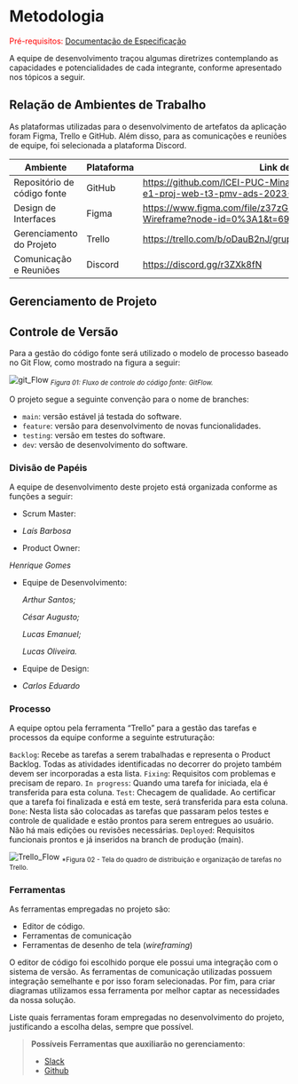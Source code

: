
# Metodologia

<span style="color:red">Pré-requisitos: <a href="2-Especificação do Projeto.md"> Documentação de Especificação</a></span>

A equipe de desenvolvimento traçou algumas diretrizes contemplando as capacidades e potencialidades de cada integrante, conforme apresentado nos tópicos a seguir.

## Relação de Ambientes de Trabalho

As plataformas utilizadas para o desenvolvimento de artefatos da aplicação foram Figma, Trello e GitHub. Além disso, para as comunicações e reuniões de equipe, foi selecionada a plataforma Discord.

| Ambiente | Plataforma | Link de acesso |
| --------- | ---------- | ------------ |
| Repositório de código fonte | GitHub | https://github.com/ICEI-PUC-Minas-PMV-ADS/pmv-ads-2023-1-e1-proj-web-t3-pmv-ads-2023-1-e1-proj-web-t3-g1 |
| Design de Interfaces | Figma | https://www.figma.com/file/z37zGLpTajLES3zOdmlMdJ/ControlaFacil-Wireframe?node-id=0%3A1&t=69S8xQR1BVdCDJwZ-1 |
| Gerenciamento do Projeto | Trello | https://trello.com/b/oDauB2nJ/grupo1ads-controla-f%C3%A1cil |
| Comunicação e Reuniões | Discord | https://discord.gg/r3ZXk8fN |

## Gerenciamento de Projeto

## Controle de Versão

Para a gestão do código fonte será utilizado o modelo de processo baseado no Git Flow, como mostrado na figura a seguir:

![git_Flow](https://github.com/ICEI-PUC-Minas-PMV-ADS/pmv-ads-2023-1-e1-proj-web-t3-pmv-ads-2023-1-e1-proj-web-t3-g1/assets/122227953/2279f321-06f3-47ce-879c-75d74170cbc1)
<sub>*Figura 01: Fluxo de controle do código fonte: GitFlow.*</sub>

O projeto segue a seguinte convenção para o nome de branches:

- `main`: versão estável já testada do software.
- `feature`: versão para desenvolvimento de novas funcionalidades.
- `testing`: versão em testes do software.
- `dev`: versão de desenvolvimento do software.


### Divisão de Papéis

A equipe de desenvolvimento deste projeto está organizada conforme as funções a seguir:
- Scrum Master: 

- *Laís Barbosa*

- Product Owner: 

*Henrique Gomes*

- Equipe de Desenvolvimento:
 
  *Arthur Santos;*
  
  *César Augusto;*
  
  *Lucas Emanuel;*
  
  *Lucas Oliveira.*
  
- Equipe de Design: 

- *Carlos Eduardo*


### Processo

A equipe optou pela ferramenta “Trello” para a gestão das tarefas e processos da equipe conforme a seguinte estruturação:

`Backlog`: Recebe as tarefas a serem trabalhadas e representa o Product Backlog. Todas as atividades identificadas no decorrer do projeto também devem ser incorporadas a esta lista.
`Fixing`: Requisitos com problemas e  precisam de reparo.
`In progress`: Quando uma tarefa for iniciada, ela é transferida para esta coluna.
`Test`: Checagem de qualidade. Ao certificar que a tarefa foi finalizada e está em teste, será transferida para esta coluna.
`Done`: Nesta lista são colocadas as tarefas que passaram pelos testes e controle de qualidade e estão prontos para serem entregues ao usuário. Não há mais edições ou revisões necessárias.
`Deployed`: Requisitos funcionais prontos e já inseridos na branch de produção (main).

![Trello_Flow](https://github.com/ICEI-PUC-Minas-PMV-ADS/pmv-ads-2023-1-e1-proj-web-t3-pmv-ads-2023-1-e1-proj-web-t3-g1/assets/122227953/89b0ab80-58c0-4317-aa7f-04b10f0b7c44)
<sub>*Figura 02 - Tela do quadro de distribuição e organização de tarefas no Trello.</sub>


### Ferramentas

As ferramentas empregadas no projeto são:

- Editor de código.
- Ferramentas de comunicação
- Ferramentas de desenho de tela (_wireframing_)

O editor de código foi escolhido porque ele possui uma integração com o
sistema de versão. As ferramentas de comunicação utilizadas possuem
integração semelhante e por isso foram selecionadas. Por fim, para criar
diagramas utilizamos essa ferramenta por melhor captar as
necessidades da nossa solução.

Liste quais ferramentas foram empregadas no desenvolvimento do projeto, justificando a escolha delas, sempre que possível.
 
> **Possíveis Ferramentas que auxiliarão no gerenciamento**: 
> - [Slack](https://slack.com/)
> - [Github](https://github.com/)
